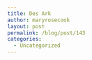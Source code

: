 ```yaml
---
title: Des Ark
author: maryrosecook
layout: post
permalink: /blog/post/143
categories:
  - Uncategorized
---
```

<object width="600" height="475"><param name="movie" value="https://www.youtube.com/v/JmYdix-XGmg&hl=en_US&fs=1&"></param><param name="allowFullScreen" value="true"></param><param name="allowscriptaccess" value="always"></param><embed src="https://www.youtube.com/v/JmYdix-XGmg&hl=en_US&fs=1&" type="application/x-shockwave-flash" allowscriptaccess="always" allowfullscreen="true" width="600" height="475"></embed></object>
